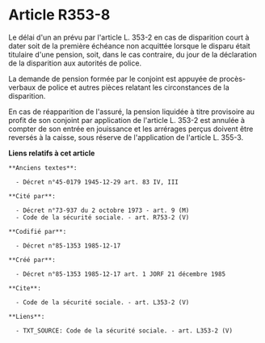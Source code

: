 # Article R353-8

Le délai d'un an prévu par l'article L. 353-2 en cas de disparition court à dater soit de la première échéance non acquittée
lorsque le disparu était titulaire d'une pension, soit, dans le cas contraire, du jour de la déclaration de la disparition
aux autorités de police.

La demande de pension formée par le conjoint est appuyée de procès-verbaux de police et autres pièces relatant les
circonstances de la disparition.

En cas de réapparition de l'assuré, la pension liquidée à titre provisoire au profit de son conjoint par application de
l'article L. 353-2 est annulée à compter de son entrée en jouissance et les arrérages perçus doivent être reversés à la
caisse, sous réserve de l'application de l'article L. 355-3.

**Liens relatifs à cet article**

	**Anciens textes**:

	  - Décret n°45-0179 1945-12-29 art. 83 IV, III

	**Cité par**:

	  - Décret n°73-937 du 2 octobre 1973 - art. 9 (M)
	  - Code de la sécurité sociale. - art. R753-2 (V)

	**Codifié par**:

	  - Décret n°85-1353 1985-12-17

	**Créé par**:

	  - Décret n°85-1353 1985-12-17 art. 1 JORF 21 décembre 1985

	**Cite**:

	  - Code de la sécurité sociale. - art. L353-2 (V)

	**Liens**:

	  - TXT_SOURCE: Code de la sécurité sociale. - art. L353-2 (V)
